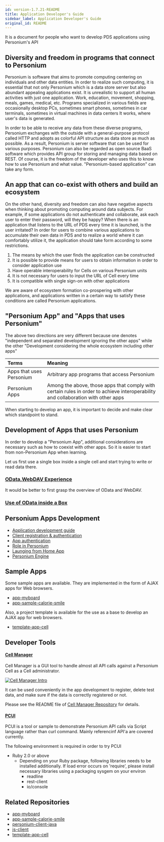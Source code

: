 ```yaml
---
id: version-1.7.21-README
title: Application Developer's Guide
sidebar_label: Application Developer's Guide
original_id: README
---
```


It is a document for people who want to develop  PDS applications using Personium's API

## Diversity and freedom in programs that connect to Personium
Personium is software that aims to promote computing centering on individuals and other data entities. In order to realize such computing, it is essential that not only Personium which is a data store server but also abundant appealing applications exist.
It is unrealistic to support all human activities with just one application. Work, education, movement, shopping, meals, games, medical, etc. Programs specialized in various fields are occasionally desktop PCs, sometimes smart phones, sometimes in car terminals, sometimes in virtual machines in data centers It works, where user's data is generated.

In order to be able to receive any data from these diverse programs, Personium exchanges with the outside with a general-purpose protocol called HTTP and adopts as colorful API structure as data store as much as possible. As a result, Personium is server software that can be used for various purposes. Personium can also be regarded as open source BaaS software which provides API group for storing and managing data based on REST. Of course, it is the freedom of the developer who uses this to know how to use Personium and what value. "Personium-based application" can take any form.


## An app that can co-exist with others and build an ecosystem
On the other hand, diversity and freedom can also have negative aspects when thinking about promoting computing around data subjects. For example, if some applications do not authenticate and collaborate, ask each user to enter their password, will they be happy? When there is an application that listens to the URL of PDS every time it is launched, is the user irritated? In order for users to combine various applications to accumulate their own data in PDS and to realize a world where it can comfortably utilize it, the application should take form according to some restrictions.

1. The means by which the user finds the application can be constructed
1. It is possible to provide means for users to obtain information in order to consider application use
1. Have operable interoperability for Cells on various Personium units
1. It is not necessary for users to input the URL of Cell every time
1. It is compatible with single sign-on with other applications

<!--
1. 利用者がアプリを発見する手段が構築可能であること
1. 利用者がアプリ使用を検討するために情報を得る手段が提供可能であること
1. 様々なPersoniumユニット上のCellに対しても動作可能な相互運用性を持つこと
1. 利用者がいちいちCellのURLをいちいち入力しないでよいこと
1. 他のアプリとのシングルサインオンに対応していること
-->

We are aware of ecosystem formation co-prospering with other applications, and applications written in a certain way to satisfy these conditions are called Personium applications.
<!--
他アプリと共存共栄するエコシステム形成を意識し、これらの条件を満たせるよう一定の流儀で記述されたアプリのことをPersoniumアプリと呼びます。
-->

## "Personium App" and "Apps that uses Personium"

The above two directions are very different because one denotes "independent and separated development ignoring the other apps" while the other "Development considering the whole ecosystem including other apps" 

|Terms|Meaning|
|:--|:--|
|Apps that uses Personium|Arbitrary app programs that access Personium|
|Personium Apps|Among the above, those apps that comply with certain rules in order to achieve interoperability and collaboration with other apps|

When starting to develop an app, it is important to decide and make clear which standpoint to stand.


## Development of Apps that uses Personium

In order to develop a "Personium App", additional considerations are necessary such as how to coexist with other apps.
So it is easier to start from non-Personium App when learning.

Let us first use a single box inside a single cell and start trying to write or read data there.

### [OData,WebDAV Experience](https://baas-demo.demo.personium.io/1/index.html)

It would be better to first grasp the overview of OData and WebDAV.

### [Use of OData inside a Box](./using_odata.md)

## Personium Apps Development

* [Application development guide](./Personium_Apps.md)  
* [Client registration & authentication](../user_guide/004_Client_auth.md)
* [App authentication](./app_authn.md)
* [Role in Personium](./Roles.md)
* [Launging from Home App](./launch_from_homeapp.md)
* [Personium Engine](./Personium-Engine.md)


## Sample Apps

Some sample apps are available. They are implemented in the form of AJAX apps for Web browsers.

* [app-myboard](https://github.com/personium/app-myboard)
* [app-sample-calorie-smile](https://github.com/personium/app-sample-calorie-smile)

Also, a project template is available for the use as a base to develop an AJAX app for web browsers.

* [template-app-cell](https://github.com/personium/template-app-cell)


## Developer Tools

#### [Cell Manager](https://github.com/personium/app-uc-unit-manager)
Cell Manager is a GUI tool to handle almost all API calls against a Personium Cell as a Cell administrator.

[![Cell Manager Intro](https://img.youtube.com/vi/d1_pET0M-YA/3.jpg)](https://www.youtube.com/embed/d1_pET0M-YA)



It can be used conveniently in the app development to register, delete test data, and make sure if the data is correctly registered or not.

Please see the README file of [Cell Manager Repository](https://github.com/personium/app-uc-unit-manager) for details. 

#### [PCUI](https://github.com/personium/pcui)

PCUI is a tool or sample to demonstrate Personium API calls via Script language rather than curl command.
Mainly referencinf API'a are covered currently.  

The following environment is required in order to try PCUI
* Ruby 2.0 or above
    * Depending on your Ruby package, following libraries needs to be installed additionally. If load error occurs on 'require', please install necessary libraries using a packaging sysgem on your environ
        * readline
        * rest-client
        * io/console


## Related Repositories

* [app-myboard](https://github.com/personium/app-myboard)
* [app-sample-calorie-smile](https://github.com/personium/app-sample-calorie-smile)
* [personium-client-java](https://github.com/personium/personium-client-java)
* [js-client](https://github.com/personium/js-client)
* [template-app-cell](https://github.com/personium/template-app-cell)
